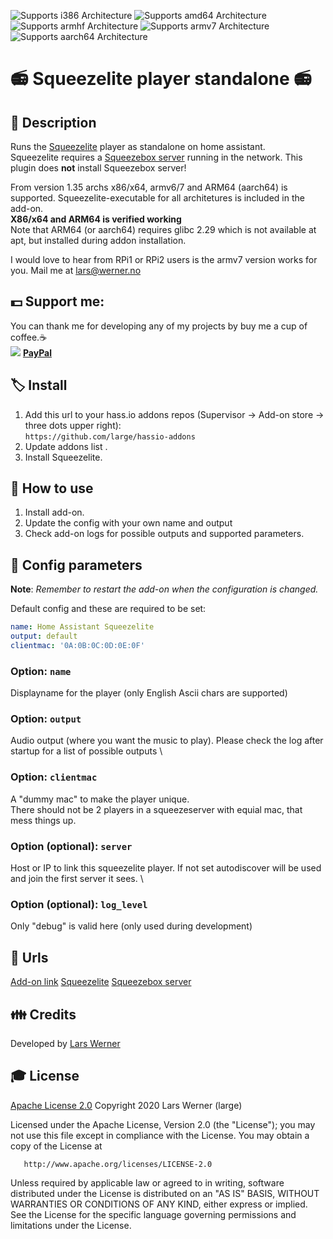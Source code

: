 ![Supports i386 Architecture][i386-shield] ![Supports amd64 Architecture][amd64-shield] ![Supports armhf Architecture][armhf-shield] ![Supports armv7 Architecture][armv7-shield] ![Supports aarch64 Architecture][aarch64-shield] 

# 📻 Squeezelite player standalone 📻

## 📄 Description
Runs the [Squeezelite](https://github.com/ralph-irving/squeezelite) player as standalone on home assistant. \
Squeezelite requires a [Squeezebox server](https://mysqueezebox.com/download) running in the network. This plugin does **not** install Squeezebox server! 

From version 1.35 archs x86/x64, armv6/7 and ARM64 (aarch64) is supported. Squeezelite-executable for all architetures is included in the add-on. \
**X86/x64 and ARM64 is verified working** \
Note that ARM64 (or aarch64) requires glibc 2.29 which is not available at apt, but installed during addon installation.

I would love to hear from RPi1 or RPi2 users is the armv7 version works for you.
Mail me at lars@werner.no

## 💵 Support me:  
  You can thank me for developing any of my projects by buy me a cup of coffee.☕ \
  ![](https://github.com/large/raw/master/assets/imgs/paypal_logo.jpg) [**PayPal**](https://paypal.me/mrlarswerner)

## 🏷 Install
1. Add this url to your hass.io addons repos (Supervisor -> Add-on store -> three dots upper right): \
`https://github.com/large/hassio-addons`
2. Update addons list .
3. Install Squeezelite.

## 🧰 How to use
1. Install add-on.
2. Update the config with your own name and output
3. Check add-on logs for possible outputs and supported parameters.

## 🔧 Config parameters

**Note**: _Remember to restart the add-on when the configuration is changed._

Default config and these are required to be set:
```yaml
name: Home Assistant Squeezelite
output: default 
clientmac: '0A:0B:0C:0D:0E:0F' 
```
### Option: `name`
Displayname for the player (only English Ascii chars are supported)

### Option: `output`
Audio output (where you want the music to play). Please check the log after startup for a list of possible outputs \

### Option: `clientmac`
A "dummy mac" to make the player unique. \
There should not be 2 players in a squeezeserver with equial mac, that mess things up. 

### Option (optional): `server`
Host or IP to link this squeezelite player. If not set autodiscover will be used and join the first server it sees. \

### Option (optional): `log_level`
Only "debug" is valid  here (only used during development) 

## 🧷 Urls
[Add-on link](https://github.com/large/hassio-addons/tree/master/squeezelite)
[Squeezelite](https://github.com/ralph-irving/squeezelite)
[Squeezebox server](https://mysqueezebox.com/download)

## 👪 Credits
Developed by [Lars Werner](https://github.com/large)

## 🎓 License
   [Apache License 2.0](https://github.com/large/hassio-addons/blob/master/squeezelite/LICENSE.md)
   Copyright 2020 Lars Werner (large)

   Licensed under the Apache License, Version 2.0 (the "License");
   you may not use this file except in compliance with the License.
   You may obtain a copy of the License at

       http://www.apache.org/licenses/LICENSE-2.0

   Unless required by applicable law or agreed to in writing, software
   distributed under the License is distributed on an "AS IS" BASIS,
   WITHOUT WARRANTIES OR CONDITIONS OF ANY KIND, either express or implied.
   See the License for the specific language governing permissions and
   limitations under the License.

[amd64-shield]: https://img.shields.io/badge/amd64-yes-green.svg
[i386-shield]: https://img.shields.io/badge/i386-yes-green.svg
[armhf-shield]: https://img.shields.io/badge/armhf-yes-green.svg
[armv7-shield]: https://img.shields.io/badge/armv7-yes-green.svg
[aarch64-shield]: https://img.shields.io/badge/aarch64-yes-green.svg

